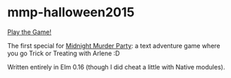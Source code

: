 # mmp-halloween2015

[Play the Game!](http://midnightmurderparty.com/interactive/HalloweenSpecial2015)

The first special for [Midnight Murder Party](http://midnightmurderparty.com): a text adventure game where you go Trick or Treating with Arlene :D

Written entirely in Elm 0.16 (though I did cheat a little with Native modules).
